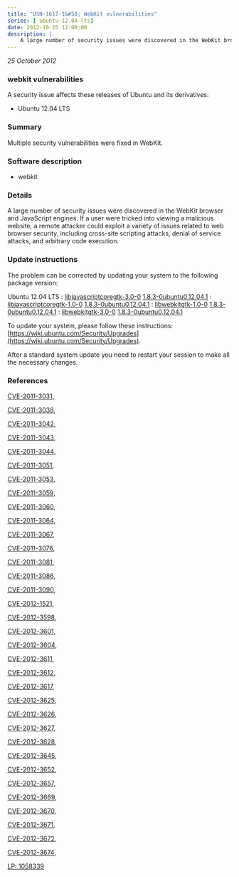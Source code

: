 ```yaml
---
title: "USN-1617-1&#58; WebKit vulnerabilities"
series: [ ubuntu-12.04-lts]
date: 2012-10-25 12:00:00
description: |
    A large number of security issues were discovered in the WebKit browser and JavaScript engines. If a user were tricked into viewing a malicious website, a remote attacker could exploit a variety of issues related to web browser security, including cross-site scripting attacks, denial of service attacks, and arbitrary code execution. 
--- 
```

 
 

*25 October 2012*

### webkit vulnerabilities

A security issue affects these releases of Ubuntu and its derivatives:

* Ubuntu 12.04 LTS

### Summary

Multiple security vulnerabilities were fixed in WebKit. 

### Software description

* webkit 

### Details

A large number of security issues were discovered in the WebKit browser and JavaScript engines. If a user were tricked into viewing a malicious website, a remote attacker could exploit a variety of issues related to web browser security, including cross-site scripting attacks, denial of service attacks, and arbitrary code execution. 

### Update instructions

The problem can be corrected by updating your system to the following package version:

Ubuntu 12.04 LTS
 : [libjavascriptcoregtk-3.0-0](https://launchpad.net/ubuntu/+source/webkit) <span> [1.8.3-0ubuntu0.12.04.1](https://launchpad.net/ubuntu/+source/webkit/1.8.3-0ubuntu0.12.04.1) </span> 
 : [libjavascriptcoregtk-1.0-0](https://launchpad.net/ubuntu/+source/webkit) <span> [1.8.3-0ubuntu0.12.04.1](https://launchpad.net/ubuntu/+source/webkit/1.8.3-0ubuntu0.12.04.1) </span> 
 : [libwebkitgtk-1.0-0](https://launchpad.net/ubuntu/+source/webkit) <span> [1.8.3-0ubuntu0.12.04.1](https://launchpad.net/ubuntu/+source/webkit/1.8.3-0ubuntu0.12.04.1) </span> 
 : [libwebkitgtk-3.0-0](https://launchpad.net/ubuntu/+source/webkit) <span> [1.8.3-0ubuntu0.12.04.1](https://launchpad.net/ubuntu/+source/webkit/1.8.3-0ubuntu0.12.04.1) </span> 

To update your system, please follow these instructions: [https://wiki.ubuntu.com/Security/Upgrades](https://wiki.ubuntu.com/Security/Upgrades).

After a standard system update you need to restart your session to make all the necessary changes. 

### References

 
 [CVE-2011-3031](http://people.ubuntu.com/~ubuntu-security/cve/CVE-2011-3031), 

 [CVE-2011-3038](http://people.ubuntu.com/~ubuntu-security/cve/CVE-2011-3038), 

 [CVE-2011-3042](http://people.ubuntu.com/~ubuntu-security/cve/CVE-2011-3042), 

 [CVE-2011-3043](http://people.ubuntu.com/~ubuntu-security/cve/CVE-2011-3043), 

 [CVE-2011-3044](http://people.ubuntu.com/~ubuntu-security/cve/CVE-2011-3044), 

 [CVE-2011-3051](http://people.ubuntu.com/~ubuntu-security/cve/CVE-2011-3051), 

 [CVE-2011-3053](http://people.ubuntu.com/~ubuntu-security/cve/CVE-2011-3053), 

 [CVE-2011-3059](http://people.ubuntu.com/~ubuntu-security/cve/CVE-2011-3059), 

 [CVE-2011-3060](http://people.ubuntu.com/~ubuntu-security/cve/CVE-2011-3060), 

 [CVE-2011-3064](http://people.ubuntu.com/~ubuntu-security/cve/CVE-2011-3064), 

 [CVE-2011-3067](http://people.ubuntu.com/~ubuntu-security/cve/CVE-2011-3067), 

 [CVE-2011-3076](http://people.ubuntu.com/~ubuntu-security/cve/CVE-2011-3076), 

 [CVE-2011-3081](http://people.ubuntu.com/~ubuntu-security/cve/CVE-2011-3081), 

 [CVE-2011-3086](http://people.ubuntu.com/~ubuntu-security/cve/CVE-2011-3086), 

 [CVE-2011-3090](http://people.ubuntu.com/~ubuntu-security/cve/CVE-2011-3090), 

 [CVE-2012-1521](http://people.ubuntu.com/~ubuntu-security/cve/CVE-2012-1521), 

 [CVE-2012-3598](http://people.ubuntu.com/~ubuntu-security/cve/CVE-2012-3598), 

 [CVE-2012-3601](http://people.ubuntu.com/~ubuntu-security/cve/CVE-2012-3601), 

 [CVE-2012-3604](http://people.ubuntu.com/~ubuntu-security/cve/CVE-2012-3604), 

 [CVE-2012-3611](http://people.ubuntu.com/~ubuntu-security/cve/CVE-2012-3611), 

 [CVE-2012-3612](http://people.ubuntu.com/~ubuntu-security/cve/CVE-2012-3612), 

 [CVE-2012-3617](http://people.ubuntu.com/~ubuntu-security/cve/CVE-2012-3617), 

 [CVE-2012-3625](http://people.ubuntu.com/~ubuntu-security/cve/CVE-2012-3625), 

 [CVE-2012-3626](http://people.ubuntu.com/~ubuntu-security/cve/CVE-2012-3626), 

 [CVE-2012-3627](http://people.ubuntu.com/~ubuntu-security/cve/CVE-2012-3627), 

 [CVE-2012-3628](http://people.ubuntu.com/~ubuntu-security/cve/CVE-2012-3628), 

 [CVE-2012-3645](http://people.ubuntu.com/~ubuntu-security/cve/CVE-2012-3645), 

 [CVE-2012-3652](http://people.ubuntu.com/~ubuntu-security/cve/CVE-2012-3652), 

 [CVE-2012-3657](http://people.ubuntu.com/~ubuntu-security/cve/CVE-2012-3657), 

 [CVE-2012-3669](http://people.ubuntu.com/~ubuntu-security/cve/CVE-2012-3669), 

 [CVE-2012-3670](http://people.ubuntu.com/~ubuntu-security/cve/CVE-2012-3670), 

 [CVE-2012-3671](http://people.ubuntu.com/~ubuntu-security/cve/CVE-2012-3671), 

 [CVE-2012-3672](http://people.ubuntu.com/~ubuntu-security/cve/CVE-2012-3672), 

 [CVE-2012-3674](http://people.ubuntu.com/~ubuntu-security/cve/CVE-2012-3674), 

 [LP: 1058339](https://launchpad.net/bugs/1058339)
 

